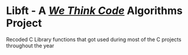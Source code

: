 # Libft - A [*We Think Code*](http://www.wethinkcode.co.za/) Algorithms Project

Recoded C Library functions that got used during most of the C projects throughout the year
